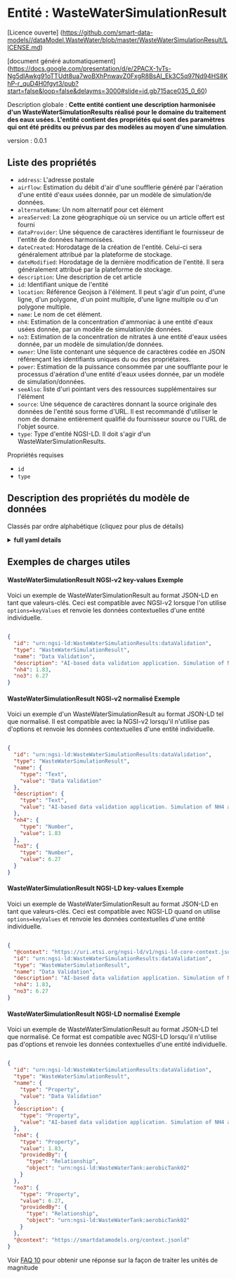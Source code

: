 Entité : WasteWaterSimulationResult  
===================================  
[Licence ouverte] (https://github.com/smart-data-models//dataModel.WasteWater/blob/master/WasteWaterSimulationResult/LICENSE.md)  
[document généré automatiquement] (https://docs.google.com/presentation/d/e/2PACX-1vTs-Ng5dIAwkg91oTTUdt8ua7woBXhPnwavZ0FxgR8BsAI_Ek3C5q97Nd94HS8KhP-r_quD4H0fgyt3/pub?start=false&loop=false&delayms=3000#slide=id.gb715ace035_0_60)  
Description globale : **Cette entité contient une description harmonisée d'un WasteWaterSimulationResults réalisé pour le domaine du traitement des eaux usées. L'entité contient des propriétés qui sont des paramètres qui ont été prédits ou prévus par des modèles au moyen d'une simulation**.  
version : 0.0.1  

## Liste des propriétés  

- `address`: L'adresse postale  - `airflow`: Estimation du débit d'air d'une soufflerie généré par l'aération d'une entité d'eaux usées donnée, par un modèle de simulation/de données.  - `alternateName`: Un nom alternatif pour cet élément  - `areaServed`: La zone géographique où un service ou un article offert est fourni  - `dataProvider`: Une séquence de caractères identifiant le fournisseur de l'entité de données harmonisées.  - `dateCreated`: Horodatage de la création de l'entité. Celui-ci sera généralement attribué par la plateforme de stockage.  - `dateModified`: Horodatage de la dernière modification de l'entité. Il sera généralement attribué par la plateforme de stockage.  - `description`: Une description de cet article  - `id`: Identifiant unique de l'entité  - `location`: Référence Geojson à l'élément. Il peut s'agir d'un point, d'une ligne, d'un polygone, d'un point multiple, d'une ligne multiple ou d'un polygone multiple.  - `name`: Le nom de cet élément.  - `nh4`: Estimation de la concentration d'ammoniac à une entité d'eaux usées donnée, par un modèle de simulation/de données.  - `no3`: Estimation de la concentration de nitrates à une entité d'eaux usées donnée, par un modèle de simulation/de données.  - `owner`: Une liste contenant une séquence de caractères codée en JSON référençant les identifiants uniques du ou des propriétaires.  - `power`: Estimation de la puissance consommée par une soufflante pour le processus d'aération d'une entité d'eaux usées donnée, par un modèle de simulation/données.  - `seeAlso`: liste d'uri pointant vers des ressources supplémentaires sur l'élément  - `source`: Une séquence de caractères donnant la source originale des données de l'entité sous forme d'URL. Il est recommandé d'utiliser le nom de domaine entièrement qualifié du fournisseur source ou l'URL de l'objet source.  - `type`: Type d'entité NGSI-LD. Il doit s'agir d'un WasteWaterSimulationResults.    
Propriétés requises  
- `id`  - `type`  ## Description des propriétés du modèle de données  
Classés par ordre alphabétique (cliquez pour plus de détails)  
<details><summary><strong>full yaml details</strong></summary>    
```yaml  
WasteWaterSimulationResult:    
  description: 'This entity contains an harmonised description of a WasteWaterSimulationResults made for the Wastewater treatment domain. The entity contains properties that are parameters which have been predicted or forecasted by models through a simulation.'    
  modelTags: FIWARE4WATER    
  properties:    
    address:    
      description: 'The mailing address'    
      properties:    
        addressCountry:    
          description: 'Property. The country. For example, Spain. Model:''https://schema.org/addressCountry'''    
          type: string    
        addressLocality:    
          description: 'Property. The locality in which the street address is, and which is in the region. Model:''https://schema.org/addressLocality'''    
          type: string    
        addressRegion:    
          description: 'Property. The region in which the locality is, and which is in the country. Model:''https://schema.org/addressRegion'''    
          type: string    
        postOfficeBoxNumber:    
          description: 'Property. The post office box number for PO box addresses. For example, 03578. Model:''https://schema.org/postOfficeBoxNumber'''    
          type: string    
        postalCode:    
          description: 'Property. The postal code. For example, 24004. Model:''https://schema.org/https://schema.org/postalCode'''    
          type: string    
        streetAddress:    
          description: 'Property. The street address. Model:''https://schema.org/streetAddress'''    
          type: string    
      type: object    
      x-ngsi:    
        model: https://schema.org/address    
        type: Property    
    airflow:    
      description: 'Estimation of airflow from a blower generated through aeration of a given wastewater entity, by a simulation/data-driven model.'    
      type: number    
      x-ngsi:    
        model: ' https://schema.org/Number'    
        type: Property    
        units: ' m/s'    
    alternateName:    
      description: 'An alternative name for this item'    
      type: string    
      x-ngsi:    
        type: Property    
    areaServed:    
      description: 'The geographic area where a service or offered item is provided'    
      type: string    
      x-ngsi:    
        model: https://schema.org/Text    
        type: Property    
    dataProvider:    
      description: 'A sequence of characters identifying the provider of the harmonised data entity.'    
      type: string    
      x-ngsi:    
        type: Property    
    dateCreated:    
      description: 'Entity creation timestamp. This will usually be allocated by the storage platform.'    
      format: date-time    
      type: string    
      x-ngsi:    
        type: Property    
    dateModified:    
      description: 'Timestamp of the last modification of the entity. This will usually be allocated by the storage platform.'    
      format: date-time    
      type: string    
      x-ngsi:    
        type: Property    
    description:    
      description: 'A description of this item'    
      type: string    
      x-ngsi:    
        type: Property    
    id:    
      anyOf: &wastewatersimulationresult_-_properties_-_owner_-_items_-_anyof    
        - description: 'Property. Identifier format of any NGSI entity'    
          maxLength: 256    
          minLength: 1    
          pattern: ^[\w\-\.\{\}\$\+\*\[\]`|~^@!,:\\]+$    
          type: string    
        - description: 'Property. Identifier format of any NGSI entity'    
          format: uri    
          type: string    
      description: 'Unique identifier of the entity'    
      x-ngsi:    
        type: Property    
    location:    
      description: 'Geojson reference to the item. It can be Point, LineString, Polygon, MultiPoint, MultiLineString or MultiPolygon'    
      oneOf:    
        - description: 'Geoproperty. Geojson reference to the item. Point'    
          properties:    
            bbox:    
              items:    
                type: number    
              minItems: 4    
              type: array    
            coordinates:    
              items:    
                type: number    
              minItems: 2    
              type: array    
            type:    
              enum:    
                - Point    
              type: string    
          required:    
            - type    
            - coordinates    
          title: 'GeoJSON Point'    
          type: object    
        - description: 'Geoproperty. Geojson reference to the item. LineString'    
          properties:    
            bbox:    
              items:    
                type: number    
              minItems: 4    
              type: array    
            coordinates:    
              items:    
                items:    
                  type: number    
                minItems: 2    
                type: array    
              minItems: 2    
              type: array    
            type:    
              enum:    
                - LineString    
              type: string    
          required:    
            - type    
            - coordinates    
          title: 'GeoJSON LineString'    
          type: object    
        - description: 'Geoproperty. Geojson reference to the item. Polygon'    
          properties:    
            bbox:    
              items:    
                type: number    
              minItems: 4    
              type: array    
            coordinates:    
              items:    
                items:    
                  items:    
                    type: number    
                  minItems: 2    
                  type: array    
                minItems: 4    
                type: array    
              type: array    
            type:    
              enum:    
                - Polygon    
              type: string    
          required:    
            - type    
            - coordinates    
          title: 'GeoJSON Polygon'    
          type: object    
        - description: 'Geoproperty. Geojson reference to the item. MultiPoint'    
          properties:    
            bbox:    
              items:    
                type: number    
              minItems: 4    
              type: array    
            coordinates:    
              items:    
                items:    
                  type: number    
                minItems: 2    
                type: array    
              type: array    
            type:    
              enum:    
                - MultiPoint    
              type: string    
          required:    
            - type    
            - coordinates    
          title: 'GeoJSON MultiPoint'    
          type: object    
        - description: 'Geoproperty. Geojson reference to the item. MultiLineString'    
          properties:    
            bbox:    
              items:    
                type: number    
              minItems: 4    
              type: array    
            coordinates:    
              items:    
                items:    
                  items:    
                    type: number    
                  minItems: 2    
                  type: array    
                minItems: 2    
                type: array    
              type: array    
            type:    
              enum:    
                - MultiLineString    
              type: string    
          required:    
            - type    
            - coordinates    
          title: 'GeoJSON MultiLineString'    
          type: object    
        - description: 'Geoproperty. Geojson reference to the item. MultiLineString'    
          properties:    
            bbox:    
              items:    
                type: number    
              minItems: 4    
              type: array    
            coordinates:    
              items:    
                items:    
                  items:    
                    items:    
                      type: number    
                    minItems: 2    
                    type: array    
                  minItems: 4    
                  type: array    
                type: array    
              type: array    
            type:    
              enum:    
                - MultiPolygon    
              type: string    
          required:    
            - type    
            - coordinates    
          title: 'GeoJSON MultiPolygon'    
          type: object    
      x-ngsi:    
        type: Geoproperty    
    name:    
      description: 'The name of this item.'    
      type: string    
      x-ngsi:    
        type: Property    
    nh4:    
      description: 'Estimation of ammonia concentration at a given wastewater entity, by a simulation/data-driven model.'    
      type: number    
      x-ngsi:    
        model: ' https://schema.org/Number'    
        type: Property    
        units: ' mg/L'    
    no3:    
      description: 'Estimation of nitrate concentration at a given wastewater entity, by a simulation/data-driven model.'    
      type: number    
      x-ngsi:    
        model: ' https://schema.org/Number'    
        type: Property    
        units: ' mg/L'    
    owner:    
      description: 'A List containing a JSON encoded sequence of characters referencing the unique Ids of the owner(s)'    
      items:    
        anyOf: *wastewatersimulationresult_-_properties_-_owner_-_items_-_anyof    
        description: 'Property. Unique identifier of the entity'    
      type: array    
      x-ngsi:    
        type: Property    
    power:    
      description: 'Estimation of power consumed by a blower for the aeration process to a given wastewater entity, by a simulation/data-driven model.'    
      type: number    
      x-ngsi:    
        model: ' https://schema.org/Number'    
        type: Property    
        units: ' kW'    
    seeAlso:    
      description: 'list of uri pointing to additional resources about the item'    
      oneOf:    
        - items:    
            format: uri    
            type: string    
          minItems: 1    
          type: array    
        - format: uri    
          type: string    
      x-ngsi:    
        type: Property    
    source:    
      description: 'A sequence of characters giving the original source of the entity data as a URL. Recommended to be the fully qualified domain name of the source provider, or the URL to the source object.'    
      type: string    
      x-ngsi:    
        type: Property    
    type:    
      description: 'NGSI-LD Entity Type. It has to be a WasteWaterSimulationResults.'    
      enum:    
        - WasteWaterSimulationResult    
      type: string    
      x-ngsi:    
        type: Property    
  required:    
    - id    
    - type    
  type: object    
  version: 0.0.1    
```  
</details>    
## Exemples de charges utiles  
#### WasteWaterSimulationResult NGSI-v2 key-values Exemple  
Voici un exemple de WasteWaterSimulationResult au format JSON-LD en tant que valeurs-clés. Ceci est compatible avec NGSI-v2 lorsque l'on utilise `options=keyValues` et renvoie les données contextuelles d'une entité individuelle.  
```json  
{  
  "id": "urn:ngsi-ld:WasteWaterSimulationResults:dataValidation",  
  "type": "WasteWaterSimulationResult",  
  "name": "Data Validation",  
  "description": "AI-based data validation application. Simulation of NH4 and NO3 parameters in aerobic tank of bioreactor using deep learning models.",  
  "nh4": 1.83,  
  "no3": 6.27  
}  
```  
#### WasteWaterSimulationResult NGSI-v2 normalisé Exemple  
Voici un exemple d'un WasteWaterSimulationResult au format JSON-LD tel que normalisé. Il est compatible avec la NGSI-v2 lorsqu'il n'utilise pas d'options et renvoie les données contextuelles d'une entité individuelle.  
```json  
{  
  "id": "urn:ngsi-ld:WasteWaterSimulationResults:dataValidation",  
  "type": "WasteWaterSimulationResult",  
  "name": {  
    "type": "Text",  
    "value": "Data Validation"  
  },  
  "description": {  
    "type": "Text",  
    "value": "AI-based data validation application. Simulation of NH4 and NO3 parameters in aerobic tank of bioreactor using deep learning models."  
  },  
  "nh4": {  
    "type": "Number",  
    "value": 1.83  
  },  
  "no3": {  
    "type": "Number",  
    "value": 6.27  
  }  
}  
```  
#### WasteWaterSimulationResult NGSI-LD key-values Exemple  
Voici un exemple de WasteWaterSimulationResult au format JSON-LD en tant que valeurs-clés. Ceci est compatible avec NGSI-LD quand on utilise `options=keyValues` et renvoie les données contextuelles d'une entité individuelle.  
```json  
{  
  "@context": "https://uri.etsi.org/ngsi-ld/v1/ngsi-ld-core-context.jsonld",  
  "id": "urn:ngsi-ld:WasteWaterSimulationResults:dataValidation",  
  "type": "WasteWaterSimulationResult",  
  "name": "Data Validation",  
  "description": "AI-based data validation application. Simulation of NH4 and NO3 parameters in aerobic tank of bioreactor using deep learning models.",  
  "nh4": 1.83,  
  "no3": 6.27  
}  
```  
#### WasteWaterSimulationResult NGSI-LD normalisé Exemple  
Voici un exemple de WasteWaterSimulationResult au format JSON-LD tel que normalisé. Ce format est compatible avec NGSI-LD lorsqu'il n'utilise pas d'options et renvoie les données contextuelles d'une entité individuelle.  
```json  
{  
  "id": "urn:ngsi-ld:WasteWaterSimulationResults:dataValidation",  
  "type": "WasteWaterSimulationResult",  
  "name": {  
    "type": "Property",  
    "value": "Data Validation"  
  },  
  "description": {  
    "type": "Property",  
    "value": "AI-based data validation application. Simulation of NH4 and NO3 parameters in aerobic tank of bioreactor using deep learning models."  
  },  
  "nh4": {  
    "type": "Property",  
    "value": 1.83,  
    "providedBy": {  
      "type": "Relationship",  
      "object": "urn:ngsi-ld:WasteWaterTank:aerobicTank02"  
    }  
  },  
  "no3": {  
    "type": "Property",  
    "value": 6.27,  
    "providedBy": {  
      "type": "Relationship",  
      "object": "urn:ngsi-ld:WasteWaterTank:aerobicTank02"  
    }  
  },  
  "@context": "https://smartdatamodels.org/context.jsonld"  
}  
```  
Voir [FAQ 10](https://smartdatamodels.org/index.php/faqs/) pour obtenir une réponse sur la façon de traiter les unités de magnitude